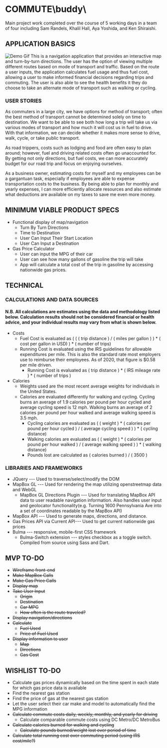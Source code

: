 # COMMUTE\buddy\
Main project work completed over the course of 5 working days in a team of four including Sam Randels, Khalil Hall, Aya Yoshida, and Ken Shiraishi.

## APPLICATION BASICS
![Demo Gif](https://github.com/magiama9/group-project-01/blob/master/assets/demo/project-demo-gif.gif)
This is a navigation application that provides an interactive map and turn-by-turn directions. The user has the option of viewing multiple different routes based on mode of transport and traffic. Based on the route a user inputs, the application calculates fuel usage and thus fuel cost, allowing a user to make informed financial decisions regarding trips and commuting. The user is also able to see the health benefits it they do choose to take an alternate mode of transport such as walking or cycling.

### USER STORIES
As commuters in a large city, we have options for method of transport; often the best method of transport cannot be determined solely on time to destination. We want to be able to see both how long a trip will take us via various modes of transport and how much it will cost us in fuel to drive. With that information, we can decide whether it makes more sense to drive, walk, cycle, or take public transport.

As road trippers, costs such as lodging and food are often easy to plan around; however, fuel and driving related costs often go unaccounted for. By getting not only directions, but fuel costs, we can more accurately budget for our road trip and focus on enjoying ourselves.

As a business owner, estimating costs for myself and my employees can be a gargantuan task, especially if employees are able to expense transportation costs to the business. By being able to plan for monthly and yearly expenses, I can more efficiently allocate resources and also estimate what deductions are available on my taxes to save me even more money.

## MINIMUM VIABLE PRODUCT SPECS
* Functional display of map/navigation
  * Turn By Turn Directions
  * Time to Destination
  * User Can Input Their Start Location
  * User Can Input a Destination
* Gas Price Calculator
  * User can input the MPG of their car
  * User can see how many gallons of gasoline the trip will take
  * App will calculate a total cost of the trip in gasoline by accessing nationwide gas prices.

## TECHNICAL

### CALCULATIONS AND DATA SOURCES

#### N.B. All calculations are estimates using the data and methodology listed below. Calculation results should not be considered financial or health advice, and your individual results may vary from what is shown below.

* Costs
    * Fuel Cost is evaluated as ( ( ( trip distance ) / ( miles per gallon ) ) * ( cost per gallon in USD) ) * ( number of trips)
    * Running Cost is evaluated using the IRS guidelines for allowable expenditures per mile. This is also the standard rate most employers use to reimburse their employees. As of 2020, that figure is $0.58 per mile driven.
        * Running Cost is evaluated as ( trip distance ) * ( IRS mileage rate ) * ( number of trips )
* Calories
    * Weights used are the most recent average weights for individuals in the United States.
    * Calories are evaluated differently for walking and cycling. Cycling burns an average of 1.9 calories per pound per hour cycled and average cycling speed is 12 mph. Walking burns an average of 2 calories per pound per hour walked and average walking speed is 3.5 mph.
        * Cycling calories are evaluated as ( ( weight ) * ( calories per pound per hour cycled ) / ( average cycling speed ) ) * ( cycling distance)
        * Walking calories are evaluated as ( ( weight ) * ( calories per pound per hour walked ) / ( average walking speed ) ) * ( walking distance)
        * Pounds lost are calculated as ( calories burned ) / ( 3500 )

### LIBRARIES AND FRAMEWORKS 
* JQuery --- Used to traverse/select/modify the DOM
* MapBox GL --- Used for rendering the map utilizing openstreetmap data and WebGL
    * MapBox GL Directions Plugin --- Used for translating MapBox API data to user readable navigation information. Also handles user input and geolocator functionality(e.g. Turning 1600 Pennsylvania Ave into a set of coordinates readable by the MapBox API)
* MapBox API --- Used to generate maps, directions, and distance.
* Gas Prices API via Current API--- Used to get current nationwide gas prices
* Bulma --- responsive, mobile-first CSS framework
    * Bulma-Switch extension --- styles checkbox as a toggle switch. Compiled from source using Sass and Dart.

## MVP TO-DO
* ~~Wireframe front-end~~
* ~~Make MapBox Calls~~
* ~~Make Gas Price Calls~~
* ~~Display map~~
* ~~Take User Input~~
  * ~~Origin~~
  * ~~Destination~~
  * ~~Car MPG~~
  * ~~How often is the route traveled?~~
* ~~Display navigation/directions~~
* ~~Calculate~~
  * ~~Fuel Used~~
  * ~~Price of Fuel Used~~
* ~~Display information to user~~
  * ~~Map~~
  * ~~Directions~~
  * ~~Gas Cost~~

## WISHLIST TO-DO

* Calculate gas prices dynamically based on the time spent in each state for which gas price data is available
* Find the nearest gas station
* Find the price of gas at the nearest gas station
* Let the user select their car make and model to automatically find the MPG information
* ~~Calculate commute costs daily, weekly, monthly, and yearly for driving~~
  * Calculate comparable commute costs using DC Metro/DC MetroBus
* ~~Calculate calories burned for walking and cycling~~
  * ~~Calculate pounds burned/weight lost over period of time~~
* ~~Calculate total running cost over commuting period (using IRS cost/mile?)~~
